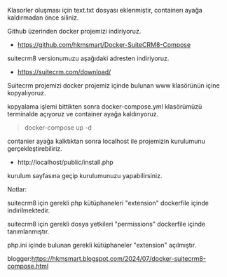 Klasorler oluşması için text.txt dosyası eklenmiştir, containerı ayağa kaldırmadan önce siliniz.

Github üzerinden docker projemizi indiriyoruz.
-    https://github.com/hkmsmart/Docker-SuiteCRM8-Compose

suitecrm8 versionumuzu aşağıdaki adresten indiriyoruz.

-    https://suitecrm.com/download/

Suitecrm projemizi docker projemiz içinde bulunan www klasörünün içine kopyalıyoruz.

kopyalama işlemi bittikten sonra docker-compose.yml klasörümüzü terminalde açıyoruz ve container ayağa kaldırıyoruz.

>    docker-compose up -d



contanier ayağa kalktıktan sonra localhost ile projemizin kurulumunu gerçekleştirebiliriz.

-    http://localhost/public/install.php

kurulum sayfasına geçip kurulumunuzu yapabilirsiniz.



Notlar:

suitecrm8 için gerekli php kütüphaneleri  "extension" dockerfile içinde indirilmektedir.

suitecrm8 için gerekli dosya yetkileri "permissions" dockerfile içinde tanımlanmıştır.

php.ini içinde bulunan gerekli kütüphaneler "extension" açılmıştır.

blogger:https://hkmsmart.blogspot.com/2024/07/docker-suitecrm8-compose.html
